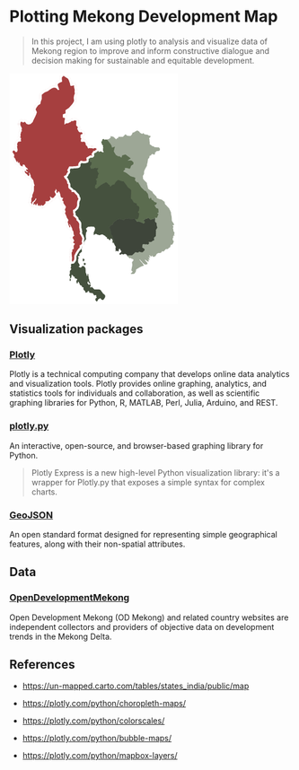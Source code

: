 # Plotting Mekong Development Map

> In this project, I am using plotly to analysis and visualize data of Mekong region to improve and inform constructive dialogue and decision making for sustainable and equitable development.


<img src="figures/mekong.png" width=300>


## Visualization packages


### [Plotly](https://plotly.com/)
Plotly is a technical computing company that develops online data analytics and visualization tools. Plotly provides online graphing, analytics, and statistics tools for individuals and collaboration, as well as scientific graphing libraries for Python, R, MATLAB, Perl, Julia, Arduino, and REST.

### [plotly.py](https://plotly.com/python/)
An interactive, open-source, and browser-based graphing library for Python.

>Plotly Express is a new high-level Python visualization library: it's a wrapper for Plotly.py that exposes a simple syntax for complex charts.

### [GeoJSON](https://geojson.org/)
An open standard format designed for representing simple geographical features, along with their non-spatial attributes.

## Data
### [OpenDevelopmentMekong](https://opendevelopmentmekong.net//)
Open Development Mekong (OD Mekong) and related country websites are independent collectors and providers of objective data on development trends in the Mekong Delta.


## References


- https://un-mapped.carto.com/tables/states_india/public/map

- https://plotly.com/python/choropleth-maps/

- https://plotly.com/python/colorscales/

- https://plotly.com/python/bubble-maps/

- https://plotly.com/python/mapbox-layers/